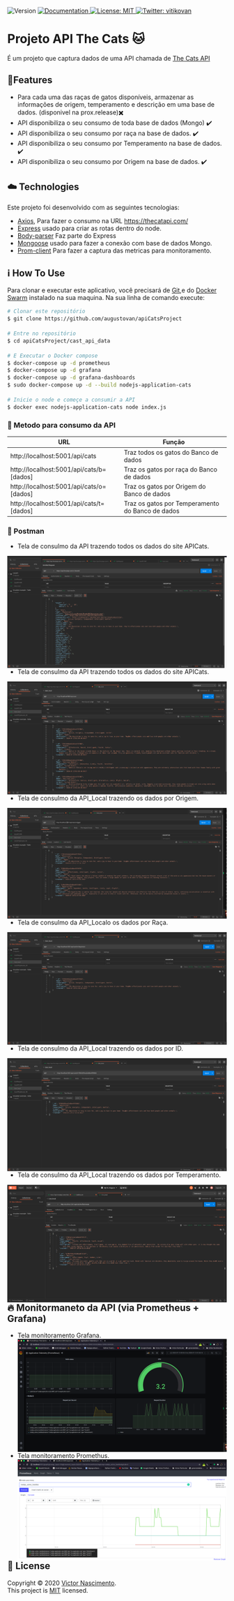 <p>
  <img alt="Version" src="https://img.shields.io/badge/version-v1-blue.svg?cacheSeconds=2592000" />
  <a href="/" target="_blank">
    <img alt="Documentation" src="https://img.shields.io/badge/documentation-yes-brightgreen.svg" />
  </a>
  <a href="/LICENSE" target="_blank">
    <img alt="License: MIT" src="https://img.shields.io/badge/License-MIT-yellow.svg" />
  </a>
  <a href="https://twitter.com/vitikovan" target="_blank">
    <img alt="Twitter: vitikovan" src="https://img.shields.io/twitter/follow/vitikovan.svg?style=social" />
  </a>
</p>

# Projeto API The Cats  :cat: 

É um projeto que captura dados de uma API chamada de [The Cats API](https://thecatapi.com/)

## :checkered_flag:Features
- Para cada uma das raças de gatos disponíveis, armazenar as informações de
origem, temperamento e descrição em uma base de dados. (disponivel na prox.release):heavy_multiplication_x:
- API disponibiliza o seu consumo de toda base de dados (Mongo) :heavy_check_mark:
- API disponibiliza o seu consumo por raça na base de dados. :heavy_check_mark:
- API disponibiliza o seu consumo por Temperamento na base de dados. :heavy_check_mark:
- API disponibiliza o seu consumo por Origem na base de dados. :heavy_check_mark:



## :cloud: Technologies

Este projeto foi desenvolvido com as seguintes tecnologias:


-  [Axios](https://github.com/axios/axios), Para fazer o consumo na URL https://thecatapi.com/ 
-  [Express](https://github.com/expressjs/express) usado para criar as rotas dentro do node.
-  [Body-parser](https://github.com/expressjs/body-parser) Faz parte do Express
-  [Mongoose](https://github.com/Automattic/mongoose) usado para fazer a conexão com base de dados Mongo.
-  [Prom-client](https://github.com/siimon/prom-client) Para fazer a captura das metricas para monitoramento.




## :information_source: How To Use

Para clonar e executar este aplicativo, você precisará de [Git](https://git-scm.com),e do [Docker Swarm](https://docs.docker.com/compose/install/) instalado na sua maquina. Na sua linha de comando execute:

```bash
# Clonar este repositório
$ git clone https://github.com/augustovan/apiCatsProject

# Entre no repositório
$ cd apiCatsProject/cast_api_data

# E Executar o Docker compose
$ docker-compose up -d prometheus
$ docker-compose up -d grafana 
$ docker-compose up -d grafana-dashboards
$ sudo docker-compose up -d --build nodejs-application-cats

# Inicie o node e começe a consumir a API
$ docker exec nodejs-application-cats node index.js
```
### :electric_plug: Metodo para consumo da API 


| URL                                      | Função                                           |
| -----------------------------------------|--------------------------------------------------|
| http://localhost:5001/api/cats           | Traz todos os gatos do Banco de dados            |
| http://localhost:5001/api/cats/b=[dados] | Traz os gatos por raça do Banco de dados         |
| http://localhost:5001/api/cats/o=[dados] | Traz os gatos por Origem do Banco de dados       |
| http://localhost:5001/api/cats/t=[dados] | Traz os gatos por Temperamento do Banco de dados |



### :rocket: Postman

- Tela de consulmo da API trazendo todos os dados do site APICats.

<img src="github/postman01.png"
     alt="Grafana"
     style="float: left; margin-right: 10px;" />
     
- Tela de consulmo da API trazendo todos os dados do site APICats.

<img src="github/postman05.png"
     alt="Grafana"
     style="float: left; margin-right: 10px;" />

- Tela de consulmo da API_Local trazendo os dados por Origem.

<img src="github/postman02.png"
     alt="Grafana"
     style="float: left; margin-right: 10px;" />

- Tela de consulmo da API_Localo os dados por Raça.

<img src="github/postman03.png"
     alt="Grafana"
     style="float: left; margin-right: 10px;" />


- Tela de consulmo da API_Local trazendo os dados por ID.

<img src="github/postman04.png"
     alt="Grafana"
     style="float: left; margin-right: 10px;" />

- Tela de consulmo da API_Local trazendo os dados por Temperamento.

<img src="github/postman06.png"
     alt="Grafana"
     style="float: left; margin-right: 10px;" />

## :fire: Monitormaneto da API (via Prometheus + Grafana)

- Tela monitoramento Grafana.
<img src="github/grafana_api.png"
     alt="Grafana"
     style="float: left; margin-right: 10px;" />

- Tela monitoramento Promethus.
<img src="github/prometheus-api.png"
     alt="Prometheus"
     style="float: left; margin-right: 10px;" />


## 📝 License

Copyright © 2020 [Victor Nascimento](https://github.com/augustovan).<br />
This project is [MIT](/LICENSE) licensed.

